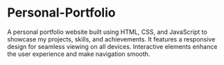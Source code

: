 # Personal-Portfolio
A personal portfolio website built using HTML, CSS, and JavaScript to showcase my projects, skills, and achievements. It features a responsive design for seamless viewing on all devices. Interactive elements enhance the user experience and make navigation smooth.
